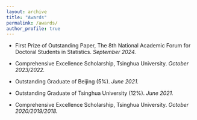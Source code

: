 ```yaml
---
layout: archive
title: "Awards"
permalink: /awards/
author_profile: true
---
```


- First Prize of Outstanding Paper, The 8th National Academic Forum for Doctoral Students in Statistics. _September 2024._ 

- Comprehensive Excellence Scholarship, Tsinghua University. _October 2023/2022._

- Outstanding Graduate of Beijing (5%). _June 2021._
	
- Outstanding Graduate of Tsinghua University (12%). _June 2021._

- Comprehensive Excellence Scholarship, Tsinghua University. _October 2020/2019/2018._
